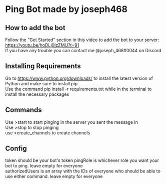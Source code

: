 # Ping Bot made by joseph468

## How to add the bot
Follow the "Get Started" section in this video to add the bot to your server: https://youtu.be/hoDLj0IzZMU?t=91 \
If you have any trouble you can contact me @joseph_468#0044 on Discord

## Installing Requirements
Go to https://www.python.org/downloads/ to install the latest version of Python and make sure to install pip\
Use the command pip install -r requirements.txt while in the terminal to install the necessary packages

## Commands
Use >start to start pinging in the server you sent the message in\
Use >stop to stop pinging\
use >create_channels to create channels

## Config
token should be your bot's token
pingRole is whichever role you want your bot to ping. leave empty for everyone\
authorizedUsers is an array with the IDs of everyone who should be able to use either command. leave empty for everyone

